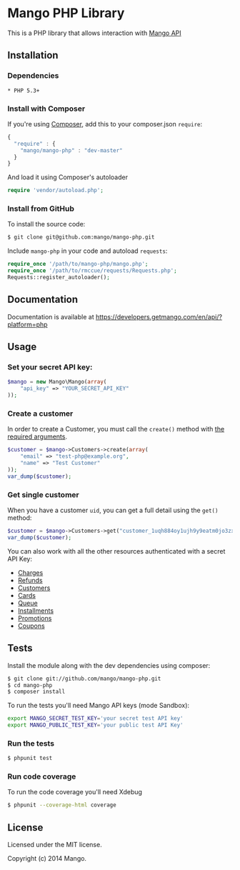 # Mango PHP Library

This is a PHP library that allows interaction with [Mango API](https://developers.getmango.com/en/api/?platform=php)

## Installation

### Dependencies

    * PHP 5.3+

### Install with Composer

If you're using [Composer](https://github.com/composer/composer), add this to
your composer.json `require`:

```javascript
{
  "require" : {
    "mango/mango-php" : "dev-master"
  }
}
```

And load it using Composer's autoloader

```php
require 'vendor/autoload.php';
```

### Install from GitHub

To install the source code:

```bash
$ git clone git@github.com:mango/mango-php.git
```

Include `mango-php` in your code and autoload `requests`:

```php
require_once '/path/to/mango-php/mango.php';
require_once '/path/to/rmccue/requests/Requests.php';
Requests::register_autoloader();
```

## Documentation
Documentation is available at https://developers.getmango.com/en/api/?platform=php

## Usage

### Set your secret API key:
```php
$mango = new Mango\Mango(array(
    "api_key" => "YOUR_SECRET_API_KEY"
));
```

### Create a customer
In order to create a Customer, you must call the `create()` method with [the required arguments](https://developers.getmango.com/en/api/charges/?platform=php#arguments).

```php
$customer = $mango->Customers->create(array(
    "email" => "test-php@example.org",
    "name" => "Test Customer"
));
var_dump($customer);
```

### Get single customer
When you have a customer `uid`, you can get a full detail using the `get()` method:

```php
$customer = $mango->Customers->get("customer_1uqh884oy1ujh9y9eatm0jo3zxu0rm2s");
var_dump($customer);
```

You can also work with all the other resources authenticated with a secret API Key:
- [Charges](https://developers.getmango.com/en/api/charges/?platform=php)
- [Refunds](https://developers.getmango.com/en/api/refunds/?platform=php)
- [Customers](https://developers.getmango.com/en/api/customers/?platform=php)
- [Cards](https://developers.getmango.com/en/api/cards/?platform=php)
- [Queue](https://developers.getmango.com/en/api/queue/?platform=php)
- [Installments](https://developers.getmango.com/en/api/installments/?platform=php)
- [Promotions](https://developers.getmango.com/en/api/promotions/?platform=php)
- [Coupons](https://developers.getmango.com/en/api/coupons/?platform=php)

## Tests

Install the module along with the dev dependencies using composer:
```bash
$ git clone git://github.com/mango/mango-php.git
$ cd mango-php
$ composer install
```

To run the tests you'll need Mango API keys (mode Sandbox):
```bash
export MANGO_SECRET_TEST_KEY='your secret test API key'
export MANGO_PUBLIC_TEST_KEY='your public test API Key'
```

### Run the tests
```bash
$ phpunit test
```

### Run code coverage
To run the code coverage you'll need Xdebug

```bash
$ phpunit --coverage-html coverage
```

## License
Licensed under the MIT license.

Copyright (c) 2014 Mango.
